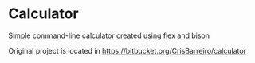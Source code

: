# Calculator

Simple command-line calculator created using flex and bison

Original project is located in https://bitbucket.org/CrisBarreiro/calculator
